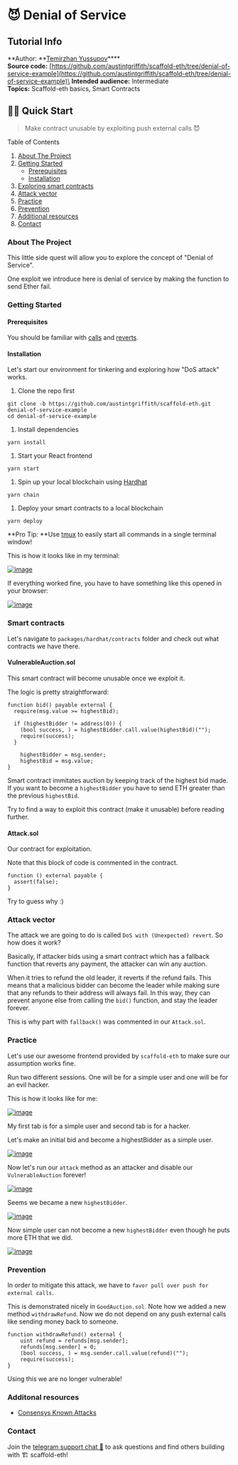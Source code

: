 # 😈 Denial of Service

## Tutorial Info

**Author: **[Temirzhan Yussupov](https://github.com/ironsoul0)****\
**Source code:** [https://github.com/austintgriffith/scaffold-eth/tree/denial-of-service-example](https://github.com/austintgriffith/scaffold-eth/tree/denial-of-service-example)\
**Intended audience:** Intermediate\
**Topics:** Scaffold-eth basics, Smart Contracts

## 🏃‍♀️ Quick Start

> Make contract unusable by exploiting push external calls 😈

Table of Contents

1. [About The Project](https://github.com/austintgriffith/scaffold-eth/tree/denial-of-service-example#about-the-project)
2. [Getting Started](https://github.com/austintgriffith/scaffold-eth/tree/denial-of-service-example#getting-started)
   * [Prerequisites](https://github.com/austintgriffith/scaffold-eth/tree/denial-of-service-example#prerequisites)
   * [Installation](https://github.com/austintgriffith/scaffold-eth/tree/denial-of-service-example#installation)
3. [Exploring smart contracts](https://github.com/austintgriffith/scaffold-eth/tree/denial-of-service-example#usage)
4. [Attack vector](https://github.com/austintgriffith/scaffold-eth/tree/denial-of-service-example#usage)
5. [Practice](https://github.com/austintgriffith/scaffold-eth/tree/denial-of-service-example#usage)
6. [Prevention](https://github.com/austintgriffith/scaffold-eth/tree/denial-of-service-example#prevention)
7. [Additional resources](https://github.com/austintgriffith/scaffold-eth/tree/denial-of-service-example#contributing)
8. [Contact](https://github.com/austintgriffith/scaffold-eth/tree/denial-of-service-example#contact)

### About The Project

This little side quest will allow you to explore the concept of "Denial of Service".

One exploit we introduce here is denial of service by making the function to send Ether fail.

### Getting Started

#### Prerequisites

You should be familiar with [calls](https://solidity-by-example.org/call/) and [reverts](https://medium.com/blockchannel/the-use-of-revert-assert-and-require-in-solidity-and-the-new-revert-opcode-in-the-evm-1a3a7990e06e).

#### Installation

Let's start our environment for tinkering and exploring how "DoS attack" works.

1. Clone the repo first

```
git clone -b https://github.com/austintgriffith/scaffold-eth.git denial-of-service-example
cd denial-of-service-example
```

1. Install dependencies

```
yarn install
```

1. Start your React frontend

```
yarn start
```

1. Spin up your local blockchain using [Hardhat](https://hardhat.org)

```
yarn chain
```

1. Deploy your smart contracts to a local blockchain

```
yarn deploy
```

**Pro Tip: **Use [tmux](https://linuxize.com/post/getting-started-with-tmux/) to easily start all commands in a single terminal window!

This is how it looks like in my terminal:

[![image](https://github.com/austintgriffith/scaffold-eth/raw/denial-of-service-example/resources/tmux.png)](https://github.com/austintgriffith/scaffold-eth/blob/denial-of-service-example/resources/tmux.png)

If everything worked fine, you have to have something like this opened in your browser:

[![image](https://github.com/austintgriffith/scaffold-eth/raw/denial-of-service-example/resources/browser.png)](https://github.com/austintgriffith/scaffold-eth/blob/denial-of-service-example/resources/browser.png)

### Smart contracts

Let's navigate to `packages/hardhat/contracts` folder and check out what contracts we have there.

#### VulnerableAuction.sol

This smart contract will become unusable once we exploit it.

The logic is pretty straightforward:

```
function bid() payable external {
  require(msg.value >= highestBid);

  if (highestBidder != address(0)) {
    (bool success, ) = highestBidder.call.value(highestBid)("");
    require(success); 
  }

    highestBidder = msg.sender;
    highestBid = msg.value;
}
```

Smart contract immitates auction by keeping track of the highest bid made. If you want to become a `highestBidder` you have to send ETH greater than the previous `highestBid`.

Try to find a way to exploit this contract (make it unusable) before reading further.

#### Attack.sol

Our contract for exploitation.

Note that this block of code is commented in the contract.

```
function () external payable {
  assert(false);
}
```

Try to guess why :)

### Attack vector

The attack we are going to do is called `DoS with (Unexpected) revert`. So how does it work?

Basically, If attacker bids using a smart contract which has a fallback function that reverts any payment, the attacker can win any auction.

When it tries to refund the old leader, it reverts if the refund fails. This means that a malicious bidder can become the leader while making sure that any refunds to their address will always fail. In this way, they can prevent anyone else from calling the `bid()` function, and stay the leader forever.

This is why part with `fallback()` was commented in our `Attack.sol`.

### Practice

Let's use our awesome frontend provided by `scaffold-eth` to make sure our assumption works fine.

Run two different sessions. One will be for a simple user and one will be for an evil hacker.

This is how it looks like for me:

[![image](https://github.com/austintgriffith/scaffold-eth/raw/denial-of-service-example/resources/container.png)](https://github.com/austintgriffith/scaffold-eth/blob/denial-of-service-example/resources/container.png)

My first tab is for a simple user and second tab is for a hacker.

Let's make an initial bid and become a highestBidder as a simple user.

[![image](https://github.com/austintgriffith/scaffold-eth/raw/denial-of-service-example/resources/highestBidder.png)](https://github.com/austintgriffith/scaffold-eth/blob/denial-of-service-example/resources/highestBidder.png)

Now let's run our `attack` method as an attacker and disable our `VulnerableAuction` forever!

[![image](https://github.com/austintgriffith/scaffold-eth/raw/denial-of-service-example/resources/attack.png)](https://github.com/austintgriffith/scaffold-eth/blob/denial-of-service-example/resources/attack.png)

Seems we became a new `highestBidder`.

[![image](https://github.com/austintgriffith/scaffold-eth/raw/denial-of-service-example/resources/attackBidder.png)](https://github.com/austintgriffith/scaffold-eth/blob/denial-of-service-example/resources/attackBidder.png)

Now simple user can not become a new `highestBidder` even though he puts more ETH that we did.

[![image](https://github.com/austintgriffith/scaffold-eth/raw/denial-of-service-example/resources/fail.png)](https://github.com/austintgriffith/scaffold-eth/blob/denial-of-service-example/resources/fail.png)

### Prevention

In order to mitigate this attack, we have to `favor pull over push for external calls`.

This is demonstrated nicely in `GoodAuction.sol`. Note how we added a new method `withdrawRefund`. Now we do not depend on any push external calls like sending money back to someone.

```
function withdrawRefund() external {
    uint refund = refunds[msg.sender];
    refunds[msg.sender] = 0;
    (bool success, ) = msg.sender.call.value(refund)("");
    require(success);
}
```

Using this we are no longer vulnerable!

### Additonal resources

* [Consensys Known Attacks](https://consensys.github.io/smart-contract-best-practices/known_attacks/#dos-with-unexpected-revert)

### Contact

Join the [telegram support chat 💬](https://t.me/joinchat/KByvmRe5wkR-8F_zz6AjpA) to ask questions and find others building with 🏗 scaffold-eth!
